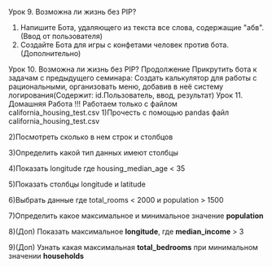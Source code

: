 Урок 9. Возможна ли жизнь без PIP?
1) Напишите Бота, удаляющего из текста все слова, содержащие "абв". (Ввод от пользователя)
2) Создайте Бота для игры с конфетами человек против бота. (Дополнительно)

Урок 10. Возможна ли жизнь без PIP? Продолжение
Прикрутить бота к задачам с предыдущего семинара:
Создать калькулятор для работы с рациональными, организовать меню, добавив в неё систему логирования(Содержит: id.Пользователь, ввод, результат)
Урок 11.
Домашняя Работа !!!
Работаем только с файлом california_housing_test.csv 
1)Прочесть с помощью pandas файл california_housing_test.csv 

2)Посмотреть сколько в нем строк и столбцов

3)Определить какой тип данных имеют столбцы

4)Показать longitude где housing_median_age < 35

5)Показать столбцы longitude и latitude

6)Выбрать данные где total_rooms < 2000 и population > 1500
  
7)Определить какое максимальное и минимальное значение **population**

8)(Доп) Показать максимальное **longitude**, где **median_income** > 3

9)(Доп) Узнать какая максимальная **total_bedrooms** при минимальном значении **households**


